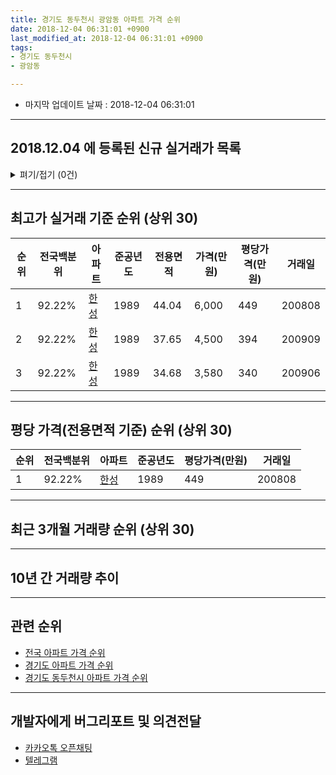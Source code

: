 ```yaml
---
title: 경기도 동두천시 광암동 아파트 가격 순위
date: 2018-12-04 06:31:01 +0900
last_modified_at: 2018-12-04 06:31:01 +0900
tags:
- 경기도 동두천시
- 광암동

---
```


* 마지막 업데이트 날짜 : 2018-12-04 06:31:01

---

## 2018.12.04 에 등록된 신규 실거래가 목록

<details>
<summary>펴기/접기 (0건)</summary>
<div markdown="1">

|아파트|전국백분위|준공년도|전용면적|가격(만원)|평당가격(만원)|거래일|
|---|---|---|---|---|---|---|
|없음|||||||


</div>
</details>

---

## 최고가 실거래 기준 순위 (상위 30)


|순위|전국백분위|아파트|준공년도|전용면적|가격(만원)|평당가격(만원)|거래일|
|---|---|---|---|---|---|---|---|
|1|92.22%|[한성](https://search.naver.com/search.naver?query=%EA%B2%BD%EA%B8%B0%EB%8F%84+%EB%8F%99%EB%91%90%EC%B2%9C%EC%8B%9C+%EA%B4%91%EC%95%94%EB%8F%99+%ED%95%9C%EC%84%B1)|1989|44.04|6,000|449|200808|
|2|92.22%|[한성](https://search.naver.com/search.naver?query=%EA%B2%BD%EA%B8%B0%EB%8F%84+%EB%8F%99%EB%91%90%EC%B2%9C%EC%8B%9C+%EA%B4%91%EC%95%94%EB%8F%99+%ED%95%9C%EC%84%B1)|1989|37.65|4,500|394|200909|
|3|92.22%|[한성](https://search.naver.com/search.naver?query=%EA%B2%BD%EA%B8%B0%EB%8F%84+%EB%8F%99%EB%91%90%EC%B2%9C%EC%8B%9C+%EA%B4%91%EC%95%94%EB%8F%99+%ED%95%9C%EC%84%B1)|1989|34.68|3,580|340|200906|


---

## 평당 가격(전용면적 기준) 순위 (상위 30)


|순위|전국백분위|아파트|준공년도|평당가격(만원)|거래일|
|---|---|---|---|---|---|
|1|92.22%|[한성](https://search.naver.com/search.naver?query=%EA%B2%BD%EA%B8%B0%EB%8F%84+%EB%8F%99%EB%91%90%EC%B2%9C%EC%8B%9C+%EA%B4%91%EC%95%94%EB%8F%99+%ED%95%9C%EC%84%B1)|1989|449|200808|


---

## 최근 3개월 거래량 순위 (상위 30)


<div style="width:100%;">
    <canvas id="deal_count_ranking" height="250"></canvas>
</div>


<script>
new Chart(document.getElementById("deal_count_ranking"), {
    type: 'horizontalBar',
    data: {
        labels: ['한성'],
        datasets: [{
            label: '실거래 수',
            data: [2],
            borderColor: "rgba(255, 0, 128, 1)",
            backgroundColor: "rgba(255, 0, 128, 0.5)",
            fill: false,
        }]
    },
    options: {
        responsive: true,
        title: {
            display: true,
            text: '최근 3개월 거래량 순위'
        },
        tooltips: {
            mode: 'index',
            intersect: false,
            callbacks: {
                title: function(tooltipItems, data) {
                    return "실거래 수:";
                },
                label: function(tooltipItem, data) {
                    return data.labels[tooltipItem.index] + ": " + tooltipItem.xLabel;
                }
            }
        },
        hover: {
            mode: 'nearest',
            intersect: true
        },
        scales: {
            xAxes: [{
                display: true,
                scaleLabel: {
                    display: true,
                    labelString: '실거래 수'
                },
                ticks: {
                    suggestedMin: 0,
                }
            }],
            yAxes: [{
                display: true,
                ticks: {
                    autoSkip: false,
                    callback: function(value, index, values) {
                        if (value.length > 15)
                            return value.substr(0, 13) + "...";
                        else
                            return value;
                    }
                },
                scaleLabel: {
                    display: false,
                }
            }]
        }
    }
});

</script>


---

## 10년 간 거래량 추이


<div style="width:100%;">
    <canvas id="deal_progress" height="250"></canvas>
</div>

<script>
new Chart(document.getElementById("deal_progress"), {
    type: 'line',
    data: {
        labels: ['200812','200901','200902','200903','200904','200905','200906','200907','200908','200909','200910','200911','200912','201001','201002','201003','201004','201005','201006','201007','201008','201009','201010','201011','201012','201101','201102','201103','201104','201105','201106','201107','201108','201109','201110','201111','201112','201201','201202','201203','201204','201205','201206','201207','201208','201209','201210','201211','201212','201301','201302','201303','201304','201305','201306','201307','201308','201309','201310','201311','201312','201401','201402','201403','201404','201405','201406','201407','201408','201409','201410','201411','201412','201501','201502','201503','201504','201505','201506','201507','201508','201509','201510','201511','201512','201601','201602','201603','201604','201605','201606','201607','201608','201609','201610','201611','201612','201701','201702','201703','201704','201705','201706','201707','201708','201709','201710','201711','201712','201801','201802','201803','201804','201805','201806','201807','201808','201809','201810','201811','201812'],
        datasets: [{
            label: '실거래 수',
            pointRadius: 1,
            data: [0, 0, 1, 4, 0, 0, 3, 1, 0, 1, 1, 2, 0, 1, 0, 0, 0, 1, 0, 0, 0, 1, 1, 0, 0, 0, 1, 1, 0, 1, 1, 0, 1, 2, 3, 0, 0, 1, 1, 0, 0, 1, 0, 0, 0, 1, 1, 0, 0, 0, 0, 1, 0, 1, 0, 0, 0, 1, 0, 0, 0, 0, 0, 2, 0, 1, 1, 1, 0, 1, 3, 0, 0, 1, 0, 1, 3, 0, 1, 1, 0, 1, 2, 0, 1, 0, 0, 0, 2, 3, 2, 0, 0, 2, 4, 0, 3, 0, 0, 4, 2, 0, 0, 1, 0, 2, 0, 1, 0, 0, 0, 0, 2, 3, 0, 2, 2, 0, 0, 2, 0],
            borderColor: "rgba(255, 201, 14, 1)",
            backgroundColor: "rgba(255, 201, 14, 0.5)",
            fill: true,
        }]
    },
    options: {
        responsive: true,
        title: {
            display: true,
            text: '10년간 거래량 추이'
        },
        tooltips: {
            mode: 'index',
            intersect: false,
        },
        hover: {
            mode: 'nearest',
            intersect: true
        },
        scales: {
            xAxes: [{
                display: true,
                scaleLabel: {
                    display: true,
                    labelString: '년/월'
                }
            }],
            yAxes: [{
                display: true,
                ticks: {
                    suggestedMin: 0,
                },
                scaleLabel: {
                    display: true,
                    labelString: '실거래 수'
                }
            }]
        }
    }
});

</script>


---

## 관련 순위

- [전국 아파트 가격 순위](https://inasie.github.io/apt-ranking/전국)
- [경기도 아파트 가격 순위](https://inasie.github.io/apt-ranking/경기도)
- [경기도 동두천시 아파트 가격 순위](https://inasie.github.io/apt-ranking/경기도-동두천시)


---

## 개발자에게 버그리포트 및 의견전달

- [카카오톡 오픈채팅](https://open.kakao.com/o/gLJUAP4)
- [텔레그램](https://t.me/inasie)

